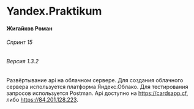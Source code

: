 # Yandex.Praktikum
#### Жигайков Роман
###### Спринт 15
###### Версия 1.3.2

Развёртывание api на облачном сервере. Для создания облачного сервера используется платформа Яндекс.Облако. Для тестирования запросов используется Postman. Api доступно на https://cardsapp.cf, либо https://84.201.128.223.
